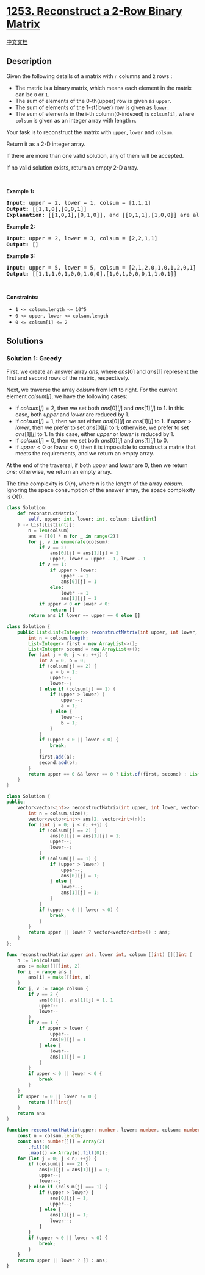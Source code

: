 # [1253. Reconstruct a 2-Row Binary Matrix](https://leetcode.com/problems/reconstruct-a-2-row-binary-matrix)

[中文文档](/solution/1200-1299/1253.Reconstruct%20a%202-Row%20Binary%20Matrix/README.md)

## Description

<p>Given the following details of a matrix with <code>n</code> columns and <code>2</code> rows :</p>

<ul>
	<li>The matrix is a binary matrix, which means each element in the matrix can be <code>0</code> or <code>1</code>.</li>
	<li>The sum of elements of the 0-th(upper) row is given as <code>upper</code>.</li>
	<li>The sum of elements of the 1-st(lower) row is given as <code>lower</code>.</li>
	<li>The sum of elements in the i-th column(0-indexed) is <code>colsum[i]</code>, where <code>colsum</code> is given as an integer array with length <code>n</code>.</li>
</ul>

<p>Your task is to reconstruct the matrix with <code>upper</code>, <code>lower</code> and <code>colsum</code>.</p>

<p>Return it as a 2-D integer array.</p>

<p>If there are more than one valid solution, any of them will be accepted.</p>

<p>If no valid solution exists, return an empty 2-D array.</p>

<p>&nbsp;</p>
<p><strong class="example">Example 1:</strong></p>

<pre>
<strong>Input:</strong> upper = 2, lower = 1, colsum = [1,1,1]
<strong>Output:</strong> [[1,1,0],[0,0,1]]
<strong>Explanation: </strong>[[1,0,1],[0,1,0]], and [[0,1,1],[1,0,0]] are also correct answers.
</pre>

<p><strong class="example">Example 2:</strong></p>

<pre>
<strong>Input:</strong> upper = 2, lower = 3, colsum = [2,2,1,1]
<strong>Output:</strong> []
</pre>

<p><strong class="example">Example 3:</strong></p>

<pre>
<strong>Input:</strong> upper = 5, lower = 5, colsum = [2,1,2,0,1,0,1,2,0,1]
<strong>Output:</strong> [[1,1,1,0,1,0,0,1,0,0],[1,0,1,0,0,0,1,1,0,1]]
</pre>

<p>&nbsp;</p>
<p><strong>Constraints:</strong></p>

<ul>
	<li><code>1 &lt;= colsum.length &lt;= 10^5</code></li>
	<li><code>0 &lt;= upper, lower &lt;= colsum.length</code></li>
	<li><code>0 &lt;= colsum[i] &lt;= 2</code></li>
</ul>

## Solutions

### Solution 1: Greedy

First, we create an answer array $ans$, where $ans[0]$ and $ans[1]$ represent the first and second rows of the matrix, respectively.

Next, we traverse the array $colsum$ from left to right. For the current element $colsum[j]$, we have the following cases:

-   If $colsum[j] = 2$, then we set both $ans[0][j]$ and $ans[1][j]$ to $1$. In this case, both $upper$ and $lower$ are reduced by $1$.
-   If $colsum[j] = 1$, then we set either $ans[0][j]$ or $ans[1][j]$ to $1$. If $upper \gt lower$, then we prefer to set $ans[0][j]$ to $1$; otherwise, we prefer to set $ans[1][j]$ to $1$. In this case, either $upper$ or $lower$ is reduced by $1$.
-   If $colsum[j] = 0$, then we set both $ans[0][j]$ and $ans[1][j]$ to $0$.
-   If $upper \lt 0$ or $lower \lt 0$, then it is impossible to construct a matrix that meets the requirements, and we return an empty array.

At the end of the traversal, if both $upper$ and $lower$ are $0$, then we return $ans$; otherwise, we return an empty array.

The time complexity is $O(n)$, where $n$ is the length of the array $colsum$. Ignoring the space consumption of the answer array, the space complexity is $O(1)$.

<!-- tabs:start -->

```python
class Solution:
    def reconstructMatrix(
        self, upper: int, lower: int, colsum: List[int]
    ) -> List[List[int]]:
        n = len(colsum)
        ans = [[0] * n for _ in range(2)]
        for j, v in enumerate(colsum):
            if v == 2:
                ans[0][j] = ans[1][j] = 1
                upper, lower = upper - 1, lower - 1
            if v == 1:
                if upper > lower:
                    upper -= 1
                    ans[0][j] = 1
                else:
                    lower -= 1
                    ans[1][j] = 1
            if upper < 0 or lower < 0:
                return []
        return ans if lower == upper == 0 else []
```

```java
class Solution {
    public List<List<Integer>> reconstructMatrix(int upper, int lower, int[] colsum) {
        int n = colsum.length;
        List<Integer> first = new ArrayList<>();
        List<Integer> second = new ArrayList<>();
        for (int j = 0; j < n; ++j) {
            int a = 0, b = 0;
            if (colsum[j] == 2) {
                a = b = 1;
                upper--;
                lower--;
            } else if (colsum[j] == 1) {
                if (upper > lower) {
                    upper--;
                    a = 1;
                } else {
                    lower--;
                    b = 1;
                }
            }
            if (upper < 0 || lower < 0) {
                break;
            }
            first.add(a);
            second.add(b);
        }
        return upper == 0 && lower == 0 ? List.of(first, second) : List.of();
    }
}
```

```cpp
class Solution {
public:
    vector<vector<int>> reconstructMatrix(int upper, int lower, vector<int>& colsum) {
        int n = colsum.size();
        vector<vector<int>> ans(2, vector<int>(n));
        for (int j = 0; j < n; ++j) {
            if (colsum[j] == 2) {
                ans[0][j] = ans[1][j] = 1;
                upper--;
                lower--;
            }
            if (colsum[j] == 1) {
                if (upper > lower) {
                    upper--;
                    ans[0][j] = 1;
                } else {
                    lower--;
                    ans[1][j] = 1;
                }
            }
            if (upper < 0 || lower < 0) {
                break;
            }
        }
        return upper || lower ? vector<vector<int>>() : ans;
    }
};
```

```go
func reconstructMatrix(upper int, lower int, colsum []int) [][]int {
	n := len(colsum)
	ans := make([][]int, 2)
	for i := range ans {
		ans[i] = make([]int, n)
	}
	for j, v := range colsum {
		if v == 2 {
			ans[0][j], ans[1][j] = 1, 1
			upper--
			lower--
		}
		if v == 1 {
			if upper > lower {
				upper--
				ans[0][j] = 1
			} else {
				lower--
				ans[1][j] = 1
			}
		}
		if upper < 0 || lower < 0 {
			break
		}
	}
	if upper != 0 || lower != 0 {
		return [][]int{}
	}
	return ans
}
```

```ts
function reconstructMatrix(upper: number, lower: number, colsum: number[]): number[][] {
    const n = colsum.length;
    const ans: number[][] = Array(2)
        .fill(0)
        .map(() => Array(n).fill(0));
    for (let j = 0; j < n; ++j) {
        if (colsum[j] === 2) {
            ans[0][j] = ans[1][j] = 1;
            upper--;
            lower--;
        } else if (colsum[j] === 1) {
            if (upper > lower) {
                ans[0][j] = 1;
                upper--;
            } else {
                ans[1][j] = 1;
                lower--;
            }
        }
        if (upper < 0 || lower < 0) {
            break;
        }
    }
    return upper || lower ? [] : ans;
}
```

<!-- tabs:end -->

<!-- end -->
